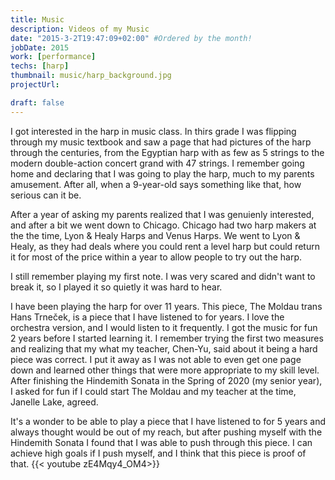 ```yaml
---
title: Music
description: Videos of my Music
date: "2015-3-2T19:47:09+02:00" #Ordered by the month!
jobDate: 2015
work: [performance]
techs: [harp]
thumbnail: music/harp_background.jpg
projectUrl:

draft: false
---
```


<!--![Alt Text](https://media.giphy.com/media/iGx2wVjYzpazS/giphy.gif)-->

I got interested in the harp in music class. In thirs grade I was 
flipping through my music textbook and saw a page that had pictures 
of the harp through the centuries, from the Egyptian harp with as few 
as 5 strings to the modern double-action concert grand with 47 strings. 
I remember going home and declaring that I was going to play the harp, 
much to my parents amusement. After all, when a 9-year-old says something 
like that, how serious can it be. 

After a year of asking my parents realized that I was genuienly interested, 
and after a bit we went down to Chicago. Chicago had two harp makers at the 
the time, Lyon & Healy Harps and Venus Harps. We went to Lyon & Healy, as they 
had deals where you could rent a level harp but could return it for most of the 
price within a year to allow people to try out the harp. 

I still remember playing my first note. I was very scared and didn't want to 
break it, so I played it so quietly it was hard to hear. 

I have been playing the harp for over 11 years. 
This piece, The Moldau trans Hans Trneček, is a piece that I have listened to 
for years. I love the orchestra version, and I would listen to it frequently. 
I got the music for fun 2 years before I started learning it. I remember 
trying the first two measures and realizing that my what my teacher, Chen-Yu, 
said about it being a hard piece was correct. I put it away as I was not able 
to even get one page down and learned other things that were more appropriate 
to my skill level. After finishing the Hindemith Sonata in the Spring of 2020 
(my senior year), I asked for fun if I could start The Moldau and my teacher 
at the time, Janelle Lake, agreed. 

It's a wonder to be able to play a piece that I have listened to for 5 years 
and always thought would be out of my reach, but after pushing myself with the 
Hindemith Sonata I found that I was able to push through this piece. I can 
achieve high goals if I push myself, and I think that this piece is proof of that.
{{< youtube zE4Mqy4_OM4>}}

